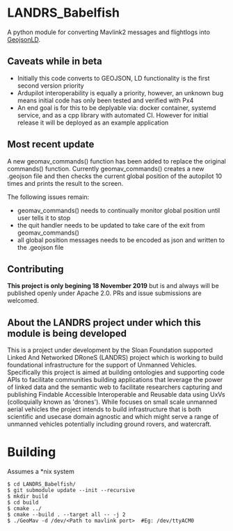 # LANDRS_Babelfish

A python module for converting Mavlink2[](https://github.com/mavlink/c_library_v2) messages and flightlogs into [GeojsonLD](http://geojson.org/geojson-ld/).  

## Caveats while in beta
- Initially this code converts to GEOJSON, LD functionality is the first second version priority
- Ardupilot interoperability is equally a priority, however, an unknown bug means initial code has only been tested and verified with Px4
- An end goal is for this to be deplyable via: docker container, systemd service, and as a  cpp library with automated CI.  However for initial release it will be deployed as an example application

## Most recent update
A new geomav_commands() function has been added to replace the original commands() function. Currently geomav_commands() creates a new .geojson file and then checks the current global position of the autopilot 10 times and prints the result to the screen. 

The following issues remain:
- geomav_commands() needs to continually monitor global position until user tells it to stop
- the quit handler needs to be updated to take care of the exit from geomav_commands()
- all global position messages needs to be encoded as json and written to the .geojson file

## Contributing
**This project is only begining 18 November 2019** but is and always will be published openly under Apache 2.0.  PRs and issue submissions are welcomed.

## About the LANDRS project under which this module is being developed
This is a project under development by the Sloan Foundation supported Linked And Networked DRoneS (LANDRS) project which is working to build foundational infrastructure for the support of Unmanned Vehicles.  Specifically this project is aimed at building ontologies and supporting code APIs to facilitate communities building applications that leverage the power of linked data and the semantic web to facilitate researchers capturing and publishing Findable Accessible Interoperable and Reusable data using UxVs (colloquially known as 'drones').  While focuses on small scale unmanned aerial vehicles the project intends to build infrastructure that is both scientific and usecase domain agnostic and which might serve a range of unmanned vehicles potentially including ground rovers, and watercraft.

# Building
Assumes a \*nix system

```
$ cd LANDRS_Babelfish/
$ git submodule update --init --recursive
$ mkdir build
$ cd build
$ cmake ../
$ cmake --build . --target all -- -j 2
$ ./GeoMav -d /dev/<Path to mavlink port>  #Eg: /dev/ttyACM0
```

